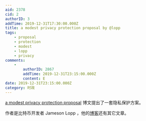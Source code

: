 ```yaml
---
aid: 2378
cid: 2
authorID: 3
addTime: 2019-12-31T17:30:00.000Z
title: a modest privacy protection proposal by @lopp
tags:
    - proposal
    - protection
    - modest
    - lopp
    - privacy
comments:
    -
        authorID: 2867
        addTime: 2019-12-31T23:15:00.000Z
        content: E
date: 2019-12-31T23:15:00.000Z
category: 时政
---
```


[a modest privacy protection proposal](https://blog.lopp.net/modest-privacy-protection-proposal/) 博文提出了一套隐私保护方案。

作者是比特币开发者 Jameson Lopp ，他的[博客](https://blog.lopp.net/)还有其它文章。
